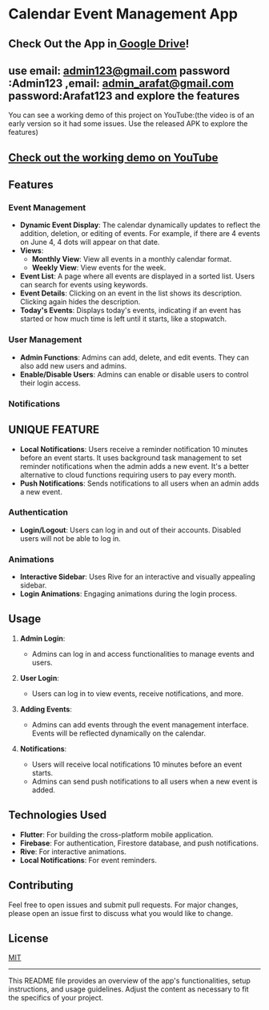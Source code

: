 # Calendar Event Management App

## Check Out the App in[ Google Drive](https://drive.google.com/file/d/10oiAFOZE5RVxQccctLCd3yTRWZ3Kom00/view?usp=sharing)!
## use email: admin123@gmail.com password :Admin123 ,email: admin_arafat@gmail.com password:Arafat123  and explore the features
You can see a working demo of this project on YouTube:(the video is of an early version so it had some issues. Use the released APK to explore the features)

## [Check out the working demo on YouTube](https://youtu.be/u_dMjbhMjoQ)



## Features

### Event Management

- **Dynamic Event Display**: The calendar dynamically updates to reflect the addition, deletion, or editing of events. For example, if there are 4 events on June 4, 4 dots will appear on that date.
- **Views**: 
  - **Monthly View**: View all events in a monthly calendar format.
  - **Weekly View**: View events for the week.
- **Event List**: A page where all events are displayed in a sorted list. Users can search for events using keywords.
- **Event Details**: Clicking on an event in the list shows its description. Clicking again hides the description.
- **Today's Events**: Displays today's events, indicating if an event has started or how much time is left until it starts, like a stopwatch.

### User Management

- **Admin Functions**: Admins can add, delete, and edit events. They can also add new users and admins.
- **Enable/Disable Users**: Admins can enable or disable users to control their login access.

### Notifications
## **UNIQUE FEATURE**
- **Local Notifications**: Users receive a reminder notification 10 minutes before an event starts. It uses background task management to set reminder notifications when the admin adds a new event. It's a better alternative to cloud functions requiring users to pay every month.
- **Push Notifications**: Sends notifications to all users when an admin adds a new event.

### Authentication

- **Login/Logout**: Users can log in and out of their accounts. Disabled users will not be able to log in.

### Animations

- **Interactive Sidebar**: Uses Rive for an interactive and visually appealing sidebar.
- **Login Animations**: Engaging animations during the login process.




## Usage

1. **Admin Login**:
   - Admins can log in and access functionalities to manage events and users.

2. **User Login**:
   - Users can log in to view events, receive notifications, and more.

3. **Adding Events**:
   - Admins can add events through the event management interface. Events will be reflected dynamically on the calendar.

4. **Notifications**:
   - Users will receive local notifications 10 minutes before an event starts.
   - Admins can send push notifications to all users when a new event is added.

## Technologies Used

- **Flutter**: For building the cross-platform mobile application.
- **Firebase**: For authentication, Firestore database, and push notifications.
- **Rive**: For interactive animations.
- **Local Notifications**: For event reminders.

## Contributing

Feel free to open issues and submit pull requests. For major changes, please open an issue first to discuss what you would like to change.

## License

[MIT](https://choosealicense.com/licenses/mit/)

---

This README file provides an overview of the app's functionalities, setup instructions, and usage guidelines. Adjust the content as necessary to fit the specifics of your project.
